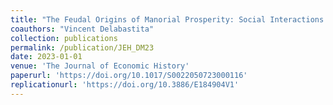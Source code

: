 ```yaml
---
title: "The Feudal Origins of Manorial Prosperity: Social Interactions in Eleventh-Century England"
coauthors: "Vincent Delabastita"
collection: publications
permalink: /publication/JEH_DM23
date: 2023-01-01
venue: 'The Journal of Economic History'
paperurl: 'https://doi.org/10.1017/S0022050723000116'
replicationurl: 'https://doi.org/10.3886/E184904V1'
---
```

